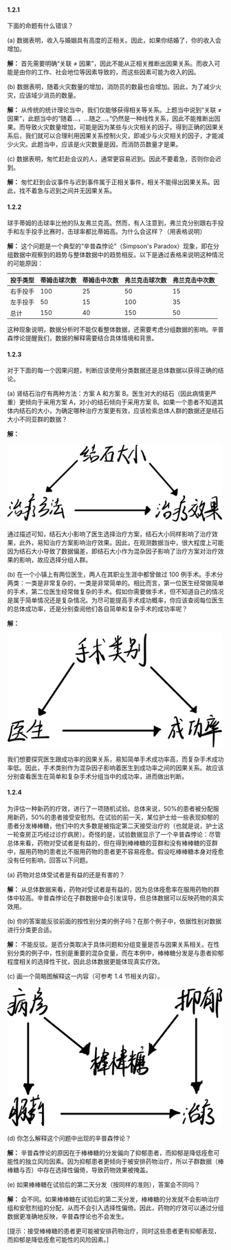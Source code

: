 #### 1.2.1

下面的命题有什么错误？

(a) 数据表明，收入与婚姻具有高度的正相关。因此，如果你结婚了，你的收入会增加。

**解：** 首先需要明确“关联 $\neq$ 因果”，因此不能从正相关推断出因果关系。而收入可能是由你的工作、社会地位等因素导致的，而这些因素可能为收入的因。

(b) 数据表明，随着火灾数量的增加，消防员的数最也会增加。因此，为了减少火灾，应该域少消员的数量。

**解：** 从传统的统计理论当中，我们仅能够获得相关等关系。上题当中说到“关联 $\neq$ 因果”，此题当中的“随着…，…随之…。”仍然是一种线性关系，因此不能推断出因果。而导致火灾数量增加，可能是因为某些与火灾相关的因子。得到正确的因果关系后，我们就可以合理利用因果关系控制火灾，即减少与火灾相关的因子，才能减少火灾。此题当中，应该是火灾数量是因，而消防员数量才是果。

(c) 数据表明，匆忙赶赴会议的人，通常更容易迟到。因此不要着急，否则你会迟到。

**解：** 匆忙赶到会议事件与迟到事件属于正相关事件，相关不能得出因果关系。因此，找不着急与迟到之间并无因果关系。

#### 1.2.2

球手蒂姆的击球率比他的队友弗兰克高。然而，有人注意到，弗兰克分别跟右手投手和左手投手比赛时，击球率都比蒂姆高。为什么会这样？（用表格说明）

**解：** 这个问题是一个典型的“辛普森悖论”（Simpson's Paradox）现象，即在分组数据中观察到的趋势与整体数据中的趋势相反。以下是通过表格来说明这种情况的可能原因：

| 投手类型 | 蒂姆击球次数 | 蒂姆击中次数 | 弗兰克击球次数 | 弗兰克击中次数 |
| -------- | ------------ | ------------ | -------------- | -------------- |
| 右手投手 | 100          | 25           | 50             | 15             |
| 左手投手 | 50           | 15           | 100            | 35             |
| 总计     | 150          | 40           | 150            | 50             |

这种现象说明，数据分析时不能仅看整体数据，还需要考虑分组数据的影响。辛普森悖论提醒我们，数据的解释需要结合具体情境和背景。

#### 1.2.3

对于下面的每一个因果问题，判断应该使用分类数据还是总体数据以获得正确的结论。

(a) 肾结石治疗有两种方法：方案 A 和方案 B。医生对大的结石（因此病情更严重）更倾向于采用方案 A，对小的结石倾向于采用方案 B。如果一个患者不知道其体内结石的大小，为确定哪种治疗方案更有效，应该检索总体人群的数据还是结石大小不同亚群的数据？

**解：** 

<img src="../images/fig_1.2.3.1.png" width="500px" alt="fig_1.2.3.1">

通过描述可知，结石大小影响了医生选择治疗方案，结石大小同样影响了治疗效果，此外，易知治疗方案影响治疗效果。因此，在观测数据当中，很大程度上可能因为结石大小导致了数据偏差，即结石大小作为混杂因子影响了治疗方案对治疗效果的影响，故应选择分组人群。

(b) 在一个小镇上有两位医生，两人在其职业生涯中都曾做过 100 例手术。手术分两类：一类是非常复杂的，一类是非常简单的。相比而言，第一位医生经常做简单的手术，第二位医生经常做复杂的手术。假如你需要做手术，但不知道自己的情况是属于简单情况还是复杂情况。为尽可能提高手术成功概率，你应该查阅每位医生的总体成功率，还是分别查阅他们各自简单和复杂手术的成功率呢？

**解：** 

<img src="../images/fig_1.2.3.2.png" width="500px" alt="fig_1.2.3.2">

我们想要探究医生跟成功率的因果关系，易知简单手术成功率高，而复杂手术成功率低。因此，手术类别作为混杂因子影响着医生到成功率之间的因果关系。故应该分别查看医生在简单和复杂手术分组当中的成功率，进而做出判断。

#### 1.2.4

为评估一种新药的疗效，进行了一项随机试验。总体来说，50%的患者被分配服用新药，50%的患者接受安慰剂。在试验的前一天，某位护士给一些表现抑郁的患者分发棒棒糖，他们中的大多数是被指定第二天接受治疗的（也就是说，护士这一轮查房正巧经过诊疗病房）。奇怪的是，试验数据显示了一个辛普森悖论：尽管总体来看，药物对受试者是有益的，但在得到棒棒糖的亚群和没有棒棒糖的亚群中，服用药物的患者比不服用药物的患者更不容易痊愈。假设吃棒棒糖本身对痊愈没有任何影响，回答以下问题。

(a) 药物对总体受试者是有益的还是有害的？

**解：** 从总体数据来看，药物对受试者是有益的，因为总体痊愈率在服用药物的群体中较高。辛普森悖论在子群数据中会引发误导，但总体数据可以反映药物的真实效用。

(b) 你的答案能反驳前面的按性别分类的例子吗？在那个例子中，依据性别对数据进行分类更合适。

**解：** 不能反驳。是否分类取决于具体问题和分组变量是否与因果关系相关。在性别分类的例子中，性别是重要的混杂变量，而在本例中，棒棒糖分发是与患者抑郁程度相关的选择性干扰，因此总体数据更能体现真实疗效。

(c) 画一个简略图解释这一内容（可参考 1.4 节相关内容）。

<img src="../images/fig_1.2.4.png" width="500px" alt="fig_1.2.4">

(d) 你怎么解释这个问题中出现的辛普森悖论？

**解：** 辛普森悖论的原因在于棒棒糖的分发偏向了抑郁患者，而抑郁是降低痊愈可能性的独立风险因素。因为抑郁患者更倾向于被安排药物治疗，所以子群数据（棒棒糖与否）中存在选择性偏倚，导致药物效果被掩盖。

(e) 如果棒棒糖在试验后的第二天分发（按同样的准则），答案会不同吗？

**解：** 会不同。如果棒棒糖在试验后的第二天分发，棒棒糖的分发就不会影响治疗组和安慰剂组的分配，从而不会引入选择性偏倚。因此，药物的疗效可以通过分组数据更准确地反映，辛普森悖论也不会发生。

[提示：接受棒棒糖的患者更可能被安排药物治疗，同时这些患者更有抑郁表现，而抑郁是降低痊愈可能性的风险因素。]







